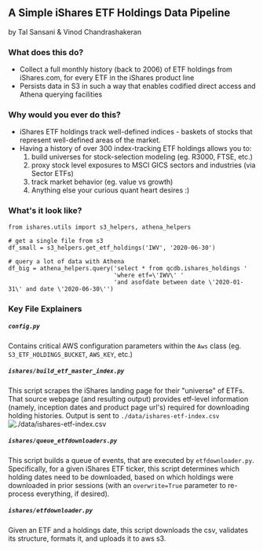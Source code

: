## A Simple iShares ETF Holdings Data Pipeline
by Tal Sansani & Vinod Chandrashakeran
### What does this do?
- Collect a full monthly history (back to 2006) of ETF holdings from iShares.com, for every ETF in the iShares product line
- Persists data in S3 in such a way that enables codified direct access and Athena querying facilities
### Why would you ever do this?
- iShares ETF holdings track well-defined indices - baskets of stocks that represent well-defined areas of the market.
- Having a history of over 300 index-tracking ETF holdings allows you to:
    1. build universes for stock-selection modeling (eg. R3000, FTSE, etc.)
    2. proxy stock level exposures to MSCI GICS sectors and industries (via Sector ETFs)
    3. track market behavior (eg. value vs growth)
    4. Anything else your curious quant heart desires :)
### What's it look like?
```
from ishares.utils import s3_helpers, athena_helpers

# get a single file from s3
df_small = s3_helpers.get_etf_holdings('IWV', '2020-06-30')

# query a lot of data with Athena
df_big = athena_helpers.query('select * from qcdb.ishares_holdings '
                              'where etf=\'IWV\' '
                              'and asofdate between date \'2020-01-31\' and date \'2020-06-30\'')
```

### Key File Explainers
#####  `config.py`
Contains critical AWS configuration parameters within the `Aws` class (eg. `S3_ETF_HOLDINGS_BUCKET`, `AWS_KEY`, etc.)

#####  `ishares/build_etf_master_index.py`
This script scrapes the iShares landing page for their "universe" of ETFs. That source webpage (and resulting output) provides etf-level information (namely, inception dates and product page url's) required for downloading holding histories. Output is sent to `./data/ishares-etf-index.csv`
![./data/ishares-etf-index.csv](https://raw.githubusercontent.com/talsan/ishares/master/assets/img/ishares-etf-index.PNG)

#####  `ishares/queue_etfdownloaders.py`
This script builds a queue of events, that are executed by `etfdownloader.py`. Specifically, for a given iShares ETF ticker, this script determines which holding dates need to be downloaded, based on which holdings were downloaded in prior sessions (with an `overwrite=True` parameter to re-process everything, if desired).

#####  `ishares/etfdownloader.py`
Given an ETF and a holdings date, this script downloads the csv, validates its structure, formats it, and uploads it to aws s3.